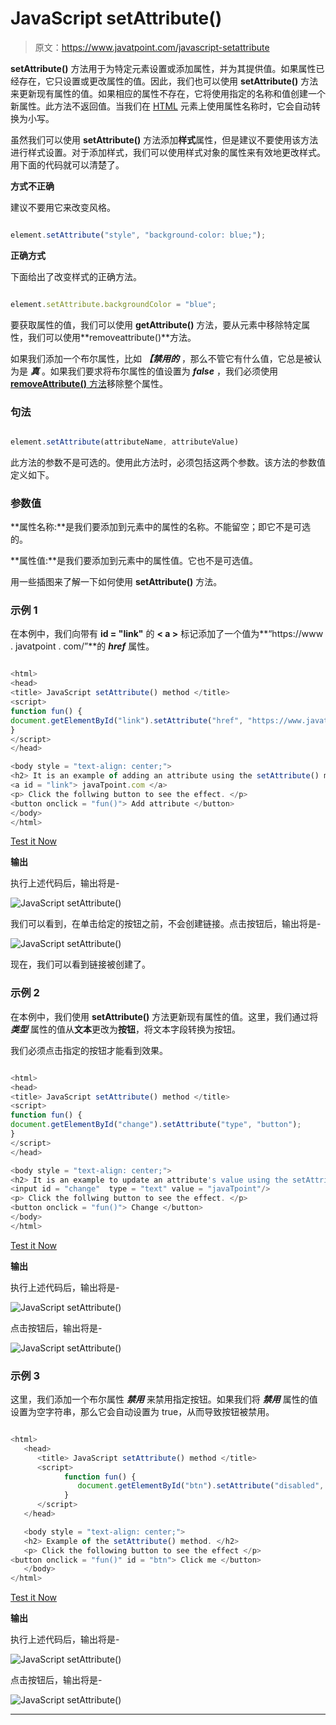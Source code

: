 # JavaScript setAttribute()

> 原文：<https://www.javatpoint.com/javascript-setattribute>

**setAttribute()** 方法用于为特定元素设置或添加属性，并为其提供值。如果属性已经存在，它只设置或更改属性的值。因此，我们也可以使用 **setAttribute()** 方法来更新现有属性的值。如果相应的属性不存在，它将使用指定的名称和值创建一个新属性。此方法不返回值。当我们在 [HTML](https://www.javatpoint.com/html-tutorial) 元素上使用属性名称时，它会自动转换为小写。

虽然我们可以使用 **setAttribute()** 方法添加**样式**属性，但是建议不要使用该方法进行样式设置。对于添加样式，我们可以使用样式对象的属性来有效地更改样式。用下面的代码就可以清楚了。

**方式不正确**

建议不要用它来改变风格。

```js

element.setAttribute("style", "background-color: blue;");

```

**正确方式**

下面给出了改变样式的正确方法。

```js

element.setAttribute.backgroundColor = "blue";

```

要获取属性的值，我们可以使用 **getAttribute()** 方法，要从元素中移除特定属性，我们可以使用**removeattribute()**方法。

如果我们添加一个布尔属性，比如 ***【禁用的*** ，那么不管它有什么值，它总是被认为是 ***真*** 。如果我们要求将布尔属性的值设置为 ***false*** ，我们必须使用 [**removeAttribute()** 方法](https://www.javatpoint.com/javascript-removeattribute-method)移除整个属性。

### 句法

```js

element.setAttribute(attributeName, attributeValue)

```

此方法的参数不是可选的。使用此方法时，必须包括这两个参数。该方法的参数值定义如下。

### 参数值

**属性名称:**是我们要添加到元素中的属性的名称。不能留空；即它不是可选的。

**属性值:**是我们要添加到元素中的属性值。它也不是可选值。

用一些插图来了解一下如何使用 **setAttribute()** 方法。

### 示例 1

在本例中，我们向带有 **id = "link"** 的 **< a >** 标记添加了一个值为**“https://www . javatpoint . com/”**的 ***href*** 属性。

```js

<html>
<head>
<title> JavaScript setAttribute() method </title>
<script>
function fun() {
document.getElementById("link").setAttribute("href", "https://www.javatpoint.com/");
}
</script>
</head>

<body style = "text-align: center;">
<h2> It is an example of adding an attribute using the setAttribute() method. </h2>
<a id = "link"> javaTpoint.com </a>
<p> Click the follwing button to see the effect. </p>
<button onclick = "fun()"> Add attribute </button>
</body>
</html>

```

[Test it Now](https://www.javatpoint.com/oprweb/test.jsp?filename=javascript-setattribute1)

**输出**

执行上述代码后，输出将是-

![JavaScript setAttribute()](img/6310a686d70f8d815b361d6fba0d8faf.png)

我们可以看到，在单击给定的按钮之前，不会创建链接。点击按钮后，输出将是-

![JavaScript setAttribute()](img/b1dc170d4c1b47a1cabcf34ad49e1d8f.png)

现在，我们可以看到链接被创建了。

### 示例 2

在本例中，我们使用 **setAttribute()** 方法更新现有属性的值。这里，我们通过将 ***类型*** 属性的值从**文本**更改为**按钮**，将文本字段转换为按钮。

我们必须点击指定的按钮才能看到效果。

```js

<html>
<head>
<title> JavaScript setAttribute() method </title>
<script>
function fun() {
document.getElementById("change").setAttribute("type", "button");
}
</script>
</head>

<body style = "text-align: center;">
<h2> It is an example to update an attribute's value using the setAttribute() method. </h2>
<input id = "change"  type = "text" value = "javaTpoint"/>
<p> Click the follwing button to see the effect. </p>
<button onclick = "fun()"> Change </button>
</body>
</html>

```

[Test it Now](https://www.javatpoint.com/oprweb/test.jsp?filename=javascript-setattribute2)

**输出**

执行上述代码后，输出将是-

![JavaScript setAttribute()](img/1fd1909b4c90ecdf81cd6b54ba56a49f.png)

点击按钮后，输出将是-

![JavaScript setAttribute()](img/ceec91d0743f8828cde0dd011c8b79a3.png)

### 示例 3

这里，我们添加一个布尔属性 ***禁用*** 来禁用指定按钮。如果我们将 ***禁用*** 属性的值设置为空字符串，那么它会自动设置为 true，从而导致按钮被禁用。

```js

<html>   
   <head>
      <title> JavaScript setAttribute() method </title>
      <script>
            function fun() {
               document.getElementById("btn").setAttribute("disabled", "");
            }
      </script>
   </head>

   <body style = "text-align: center;">
   <h2> Example of the setAttribute() method. </h2>
   <p> Click the following button to see the effect </p>
<button onclick = "fun()" id = "btn"> Click me </button>
   </body>
</html>

```

[Test it Now](https://www.javatpoint.com/oprweb/test.jsp?filename=javascript-setattribute3)

**输出**

执行上述代码后，输出将是-

![JavaScript setAttribute()](img/6fb96ba51c62c975d0fb7185126df740.png)

点击按钮后，输出将是-

![JavaScript setAttribute()](img/96f070305933e612123a38b9d0856ea4.png)

* * *